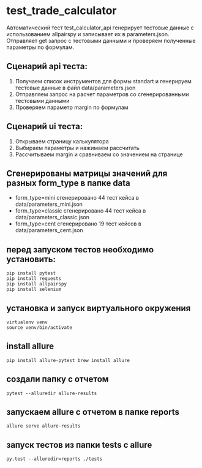 # test_trade_calculator
 Автоматический тест test_calculator_api генерирует тестовые данные с использованием allpairspy и записывает их в parameters.json. 
 Отправляет get запрос с тестовыми данными и проверяем полученные параметры по формулам.

## Сценарий api теста:
 1. Получаем список инструментов для формы standart и генерируем тестовые данные в файл data/parameters.json
 2. Отправляем запрос на расчет параметров со сгенерированными тестовыми данными
 3. Проверяем параметр margin по формулам

## Сценарий ui теста:
 1. Открываем страницу калькулятора
 2. Выбираем параметры и нажимаем рассчитать
 3. Рассчитываем margin и сравниваем со значением на странице


## Cгенерированы матрицы значений для разных form_type в папке data 
 - form_type=mini сгенерировано 44 тест кейса в data/parameters_mini.json
 - form_type=classic сгенерировано 44 тест кейса в data/parameters_classic.json
 - form_type=cent сгенерировано 19 тест кейсов в data/parameters_cent.json


## перед запуском тестов необходимо установить:
 ```
 pip install pytest
 pip install requests
 pip install allpairspy
 pip install selenium
 ```
## установка и запуск виртуального окружения
```
virtualenv venv
source venv/bin/activate
```
## install allure
`
pip install allure-pytest
brew install allure
`
## создали папку с отчетом
`
pytest --alluredir allure-results
`
## запускаем allure с отчетом в папке reports
`
allure serve allure-results
`
## запуск тестов из папки tests с allure
`
py.test --alluredir=reports ./tests
`
